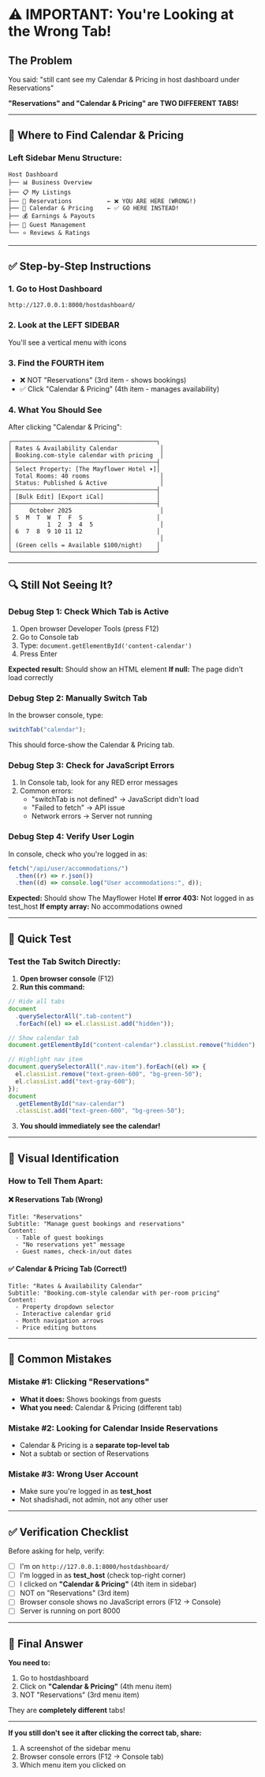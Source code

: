 # ⚠️ IMPORTANT: You're Looking at the Wrong Tab!

## The Problem

You said: "still cant see my Calendar & Pricing in host dashboard under Reservations"

**"Reservations" and "Calendar & Pricing" are TWO DIFFERENT TABS!**

---

## 📍 Where to Find Calendar & Pricing

### Left Sidebar Menu Structure:

```
Host Dashboard
├── 📊 Business Overview
├── 📋 My Listings
├── 📅 Reservations          ← ❌ YOU ARE HERE (WRONG!)
├── 📅 Calendar & Pricing    ← ✅ GO HERE INSTEAD!
├── 💰 Earnings & Payouts
├── 👥 Guest Management
└── ⭐ Reviews & Ratings
```

---

## ✅ Step-by-Step Instructions

### 1. Go to Host Dashboard

```
http://127.0.0.1:8000/hostdashboard/
```

### 2. Look at the LEFT SIDEBAR

You'll see a vertical menu with icons

### 3. Find the FOURTH item

- ❌ NOT "Reservations" (3rd item - shows bookings)
- ✅ Click "Calendar & Pricing" (4th item - manages availability)

### 4. What You Should See

After clicking "Calendar & Pricing":

```
┌─────────────────────────────────────────┐
│ Rates & Availability Calendar            │
│ Booking.com-style calendar with pricing  │
├─────────────────────────────────────────┤
│ Select Property: [The Mayflower Hotel ▾]│
│ Total Rooms: 40 rooms                    │
│ Status: Published & Active               │
├─────────────────────────────────────────┤
│ [Bulk Edit] [Export iCal]               │
├─────────────────────────────────────────┤
│     October 2025                         │
│ S  M  T  W  T  F  S                     │
│          1  2  3  4  5                   │
│ 6  7  8  9 10 11 12                     │
│                                          │
│ (Green cells = Available $100/night)    │
└─────────────────────────────────────────┘
```

---

## 🔍 Still Not Seeing It?

### Debug Step 1: Check Which Tab is Active

1. Open browser Developer Tools (press F12)
2. Go to Console tab
3. Type: `document.getElementById('content-calendar')`
4. Press Enter

**Expected result:** Should show an HTML element
**If null:** The page didn't load correctly

### Debug Step 2: Manually Switch Tab

In the browser console, type:

```javascript
switchTab("calendar");
```

This should force-show the Calendar & Pricing tab.

### Debug Step 3: Check for JavaScript Errors

1. In Console tab, look for any RED error messages
2. Common errors:
   - "switchTab is not defined" → JavaScript didn't load
   - "Failed to fetch" → API issue
   - Network errors → Server not running

### Debug Step 4: Verify User Login

In console, check who you're logged in as:

```javascript
fetch("/api/user/accommodations/")
  .then((r) => r.json())
  .then((d) => console.log("User accommodations:", d));
```

**Expected:** Should show The Mayflower Hotel
**If error 403:** Not logged in as test_host
**If empty array:** No accommodations owned

---

## 🎯 Quick Test

### Test the Tab Switch Directly:

1. **Open browser console** (F12)
2. **Run this command:**

```javascript
// Hide all tabs
document
  .querySelectorAll(".tab-content")
  .forEach((el) => el.classList.add("hidden"));

// Show calendar tab
document.getElementById("content-calendar").classList.remove("hidden");

// Highlight nav item
document.querySelectorAll(".nav-item").forEach((el) => {
  el.classList.remove("text-green-600", "bg-green-50");
  el.classList.add("text-gray-600");
});
document
  .getElementById("nav-calendar")
  .classList.add("text-green-600", "bg-green-50");
```

3. **You should immediately see the calendar!**

---

## 📸 Visual Identification

### How to Tell Them Apart:

#### ❌ Reservations Tab (Wrong)

```
Title: "Reservations"
Subtitle: "Manage guest bookings and reservations"
Content:
  - Table of guest bookings
  - "No reservations yet" message
  - Guest names, check-in/out dates
```

#### ✅ Calendar & Pricing Tab (Correct!)

```
Title: "Rates & Availability Calendar"
Subtitle: "Booking.com-style calendar with per-room pricing"
Content:
  - Property dropdown selector
  - Interactive calendar grid
  - Month navigation arrows
  - Price editing buttons
```

---

## 🚨 Common Mistakes

### Mistake #1: Clicking "Reservations"

- **What it does:** Shows bookings from guests
- **What you need:** Calendar & Pricing (different tab)

### Mistake #2: Looking for Calendar Inside Reservations

- Calendar & Pricing is a **separate top-level tab**
- Not a subtab or section of Reservations

### Mistake #3: Wrong User Account

- Make sure you're logged in as **test_host**
- Not shadishadi, not admin, not any other user

---

## ✅ Verification Checklist

Before asking for help, verify:

- [ ] I'm on `http://127.0.0.1:8000/hostdashboard/`
- [ ] I'm logged in as **test_host** (check top-right corner)
- [ ] I clicked on **"Calendar & Pricing"** (4th item in sidebar)
- [ ] NOT on "Reservations" (3rd item)
- [ ] Browser console shows no JavaScript errors (F12 → Console)
- [ ] Server is running on port 8000

---

## 🎯 Final Answer

**You need to:**

1. Go to hostdashboard
2. Click on **"Calendar & Pricing"** (4th menu item)
3. NOT "Reservations" (3rd menu item)

They are **completely different** tabs!

---

**If you still don't see it after clicking the correct tab, share:**

1. A screenshot of the sidebar menu
2. Browser console errors (F12 → Console tab)
3. Which menu item you clicked on
